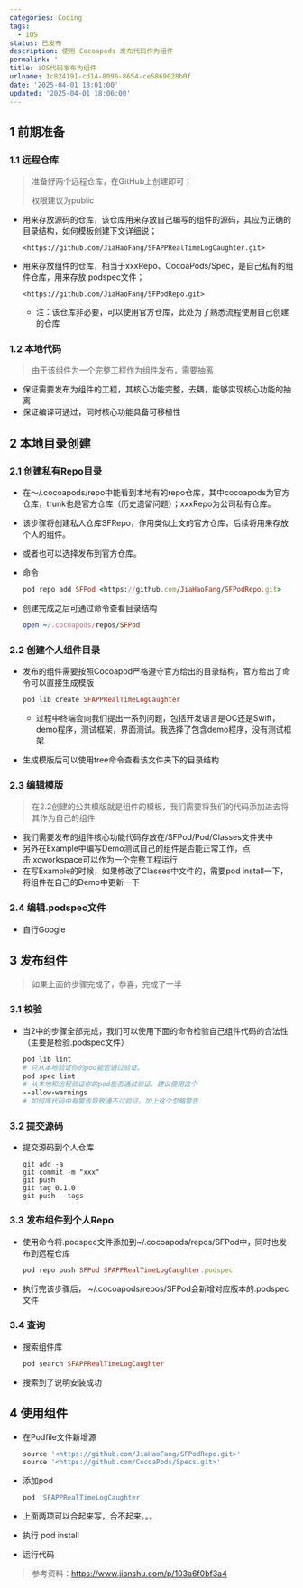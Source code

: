 ```yaml
---
categories: Coding
tags:
  - iOS
status: 已发布
description: 使用 Cocoapods 发布代码作为组件
permalink: ''
title: iOS代码发布为组件
urlname: 1c824191-cd14-8096-8654-ce5869028b0f
date: '2025-04-01 18:01:00'
updated: '2025-04-01 18:06:00'
---
```


## 1 前期准备


### 1.1 远程仓库

> 准备好两个远程仓库，在GitHub上创建即可；
>
> 权限建议为public
>
>
- 用来存放源码的仓库，该仓库用来存放自己编写的组件的源码，其应为正确的目录结构，如何模板创建下文详细说；

    ```plain text
    <https://github.com/JiaHaoFang/SFAPPRealTimeLogCaughter.git>
    ```

- 用来存放组件的仓库，相当于xxxRepo、CocoaPods/Spec，是自己私有的组件仓库，用来存放.podspec文件；

    ```plain text
    <https://github.com/JiaHaoFang/SFPodRepo.git>
    ```

    - 注：该仓库非必要，可以使用官方仓库，此处为了熟悉流程使用自己创建的仓库

### 1.2 本地代码

> 由于该组件为一个完整工程作为组件发布，需要抽离
- 保证需要发布为组件的工程，其核心功能完整，去耦，能够实现核心功能的抽离
- 保证编译可通过，同时核心功能具备可移植性

## 2 本地目录创建


### 2.1 创建私有Repo目录

- 在～/.cocoapods/repo中能看到本地有的repo仓库，其中cocoapods为官方仓库，trunk也是官方仓库（历史遗留问题）；xxxRepo为公司私有仓库。
- 该步骤将创建私人仓库SFRepo，作用类似上文的官方仓库，后续将用来存放个人的组件。
- 或者也可以选择发布到官方仓库。
- 命令

    ```ruby
    pod repo add SFPod <https://github.com/JiaHaoFang/SFPodRepo.git>
    ```

- 创建完成之后可通过命令查看目录结构

    ```ruby
    open ~/.cocoapods/repos/SFPod
    ```


### 2.2 创建个人组件目录

- 发布的组件需要按照Cocoapod严格遵守官方给出的目录结构，官方给出了命令可以直接生成模版

    ```ruby
    pod lib create SFAPPRealTimeLogCaughter
    ```

    - 过程中终端会向我们提出一系列问题，包括开发语言是OC还是Swift，demo程序，测试框架，界面测试。我选择了包含demo程序，没有测试框架.
- 生成模版后可以使用tree命令查看该文件夹下的目录结构

### 2.3 编辑模版

> 在2.2创建的公共模版就是组件的模板，我们需要将我们的代码添加进去将其作为自己的组件
- 我们需要发布的组件核心功能代码存放在/SFPod/Pod/Classes文件夹中
- 另外在Example中编写Demo测试自己的组件是否能正常工作，点击.xcworkspace可以作为一个完整工程运行
- 在写Example的时候，如果修改了Classes中文件的，需要pod install一下，将组件在自己的Demo中更新一下

### 2.4 编辑.podspec文件

- 自行Google

## 3 发布组件

> 如果上面的步骤完成了，恭喜，完成了一半

### 3.1 校验

- 当2中的步骤全部完成，我们可以使用下面的命令检验自己组件代码的合法性（主要是检验.podspec文件）

    ```ruby
    pod lib lint
    # 只从本地验证你的pod能否通过验证。
    pod spec lint
    # 从本地和远程验证你的pod能否通过验证，建议使用这个
    --allow-warnings
    # 如何库代码中有警告导致通不过验证。加上这个忽略警告
    ```


### 3.2 提交源码

- 提交源码到个人仓库

    ```plain text
    git add -a
    git commit -m "xxx"
    git push
    git tag 0.1.0
    git push --tags
    ```


### 3.3 发布组件到个人Repo

- 使用命令将.podspec文件添加到~/.cocoapods/repos/SFPod中，同时也发布到远程仓库

    ```ruby
    pod repo push SFPod SFAPPRealTimeLogCaughter.podspec
    ```

- 执行完该步骤后， ~/.cocoapods/repos/SFPod会新增对应版本的.podspec文件

### 3.4 查询

- 搜索组件库

    ```ruby
    pod search SFAPPRealTimeLogCaughter
    ```

- 搜索到了说明安装成功

## 4 使用组件

- 在Podfile文件新增源

    ```ruby
    source '<https://github.com/JiaHaoFang/SFPodRepo.git>'
    source '<https://github.com/CocoaPods/Specs.git>'
    ```

- 添加pod

    ```ruby
    pod 'SFAPPRealTimeLogCaughter'
    ```

- 上面两项可以合起来写，合不起来。。。
- 执行 pod install
- 运行代码
> 参考资料：https://www.jianshu.com/p/103a6f0bf3a4
